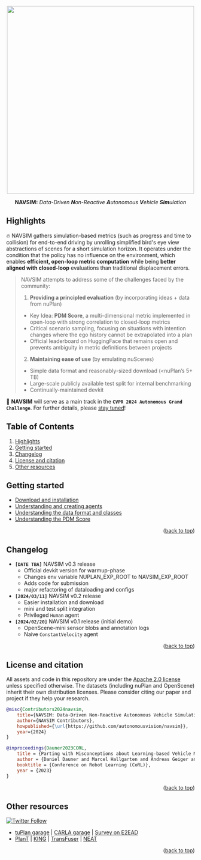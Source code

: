 <div id="top" align="center">

<p align="center">
  <img src="assets/navsim_transparent.png" width="500">
</p>
    
**NAVSIM:** *Data-Driven **N**on-Reactive **A**utonomous **V**ehicle **Sim**ulation*

</div>


## Highlights <a name="highlight"></a>

🔥 NAVSIM gathers simulation-based metrics (such as progress and time to collision) for end-to-end driving by unrolling simplified bird's eye view abstractions of scenes for a short simulation horizon. It operates under the condition that the policy has no influence on the environment, which enables **efficient, open-loop metric computation** while being **better aligned with closed-loop** evaluations than traditional displacement errors. 

> NAVSIM attempts to address some of the challenges faced by the community:
> 
> 1. **Providing a principled evaluation** (by incorporating ideas + data from nuPlan)
>   - Key Idea: **PDM Score**, a multi-dimensional metric implemented in open-loop with strong correlation to closed-loop metrics
>   - Critical scenario sampling, focusing on situations with intention changes where the ego history cannot be extrapolated into a plan
>   - Official leaderboard on HuggingFace that remains open and prevents ambiguity in metric definitions between projects
> 
> 2. **Maintaining ease of use** (by emulating nuScenes)
>   - Simple data format and reasonably-sized download (<nuPlan’s 5+ TB)
>   - Large-scale publicly available test split for internal benchmarking
>   - Continually-maintained devkit

🏁 **NAVSIM** will serve as a main track in the **`CVPR 2024 Autonomous Grand Challenge`**. For further details, please [stay tuned](https://opendrivelab.com/challenge2024/)!


## Table of Contents
1. [Highlights](#highlight)
2. [Getting started](#gettingstarted)
3. [Changelog](#changelog)
4. [License and citation](#licenseandcitation)
5. [Other resources](#otherresources)


## Getting started <a name="gettingstarted"></a>

- [Download and installation](docs/install.md)
- [Understanding and creating agents](docs/agents.md) 
- [Understanding the data format and classes](docs/cache.md)
- [Understanding the PDM Score](docs/metrics.md)
  
<p align="right">(<a href="#top">back to top</a>)</p>


## Changelog <a name="changelog"></a>
- **`[DATE TBA]`** NAVSIM v0.3 release
  - Official devkit version for warmup-phase
  - Changes env variable NUPLAN_EXP_ROOT to NAVSIM_EXP_ROOT
  - Adds code for submission
  - major refactoring of dataloading and configs
- **`[2024/03/11]`** NAVSIM v0.2 release
  - Easier installation and download
  - mini and test split integration
  - Privileged `Human` agent
- **`[2024/02/20]`** NAVSIM v0.1 release (initial demo)
  - OpenScene-mini sensor blobs and annotation logs
  - Naive `ConstantVelocity` agent


<p align="right">(<a href="#top">back to top</a>)</p>


## License and citation <a name="licenseandcitation"></a>
All assets and code in this repository are under the [Apache 2.0 license](./LICENSE) unless specified otherwise. The datasets (including nuPlan and OpenScene) inherit their own distribution licenses. Please consider citing our paper and project if they help your research.

```BibTeX
@misc{Contributors2024navsim,
    title={NAVSIM: Data-Driven Non-Reactive Autonomous Vehicle Simulation},
    author={NAVSIM Contributors},
    howpublished={\url{https://github.com/autonomousvision/navsim}},
    year={2024}
} 
```

```BibTeX
@inproceedings{Dauner2023CORL,
    title = {Parting with Misconceptions about Learning-based Vehicle Motion Planning},
    author = {Daniel Dauner and Marcel Hallgarten and Andreas Geiger and Kashyap Chitta},
    booktitle = {Conference on Robot Learning (CoRL)},
    year = {2023}
} 
```

<p align="right">(<a href="#top">back to top</a>)</p>


## Other resources <a name="otherresources"></a>

<a href="https://twitter.com/AutoVisionGroup" target="_blank">
    <img alt="Twitter Follow" src="https://img.shields.io/twitter/follow/Awesome Vision Group?style=social&color=brightgreen&logo=twitter" />
  </a>
  
- [tuPlan garage](https://github.com/autonomousvision/tuplan_garage) | [CARLA garage](https://github.com/autonomousvision/carla_garage) | [Survey on E2EAD](https://github.com/OpenDriveLab/End-to-end-Autonomous-Driving)
- [PlanT](https://github.com/autonomousvision/plant) | [KING](https://github.com/autonomousvision/king) | [TransFuser](https://github.com/autonomousvision/transfuser) | [NEAT](https://github.com/autonomousvision/neat)

<p align="right">(<a href="#top">back to top</a>)</p>
